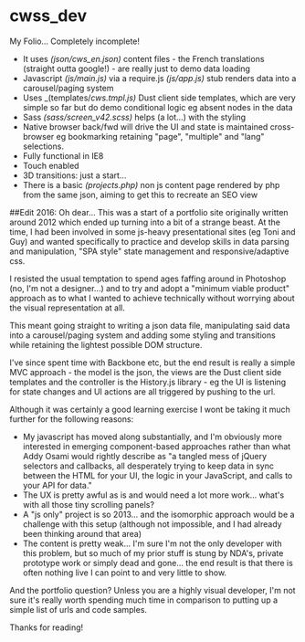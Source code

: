 # cwss_dev
My Folio... Completely incomplete!

* It uses _(json/cws_en.json)_ content files - the French translations (straight outta google!) - are really just to demo data loading
* Javascript _(js/main.js)_ via a require.js _(js/app.js)_ stub renders data into a carousel/paging system 
* Uses _(templates/_cws.tmpl.js)_ Dust client side templates, which are very simple so far but do demo conditional logic eg absent nodes in the data 
* Sass _(sass/screen_v42.scss)_ helps (a lot...) with the styling 
* Native browser back/fwd will drive the UI and state is maintained cross-browser eg bookmarking retaining "page", "multiple" and "lang" selections. 
* Fully functional in IE8
* Touch enabled
* 3D transitions: just a start... 
* There is a basic _(projects.php)_ non js content page rendered by php from the same json, aiming to get this to recreate an SEO view

##Edit 2016: 
Oh dear... This was a start of a portfolio site originally written around 2012 which ended up turning into a bit of a strange beast. At the time, I had been involved in some js-heavy presentational sites (eg Toni and Guy) and wanted specifically to practice and develop skills in data parsing and manipulation, "SPA style" state management and responsive/adaptive css. 

I resisted the usual temptation to spend ages faffing around in Photoshop (no, I'm not a designer...) and to try and adopt a "minimum viable product" approach as to what I wanted to achieve technically without worrying about the visual representation at all. 

This meant going straight to writing a json data file, manipulating said data into a carousel/paging system and adding some styling and transitions while retaining the lightest possible DOM structure.

I've since spent time with Backbone etc, but the end result is really a simple MVC approach - the model is the json, the views are the Dust client side templates and the controller is the History.js library - eg the UI is listening for state changes and UI actions are all triggered by pushing to the url.

Although it was certainly a good learning exercise I wont be taking it much further for the following reasons:

* My javascript has moved along substantially, and I'm obviously more interested in emerging component-based approaches rather than what Addy Osami would rightly describe as "a tangled mess of jQuery selectors and callbacks, all desperately trying to keep data in sync between the HTML for your UI, the logic in your JavaScript, and calls to your API for data."
* The UX is pretty awful as is and would need a lot more work... what's with all those tiny scrolling panels?
* A "js only" project is so 2013... and the isomorphic approach would be a challenge with this setup (although not impossible, and I had already been thinking around that area)
* The content is pretty weak... I'm sure I'm not the only developer with this problem, but so much of my prior stuff is stung by NDA's, private prototype work or simply dead and gone... the end result is that there is often nothing live I can point to and very little to show. 

And the portfolio question? Unless you are a highly visual developer, I'm not sure it's really worth spending much time in comparison to putting up a simple list of urls and code samples.

Thanks for reading!


